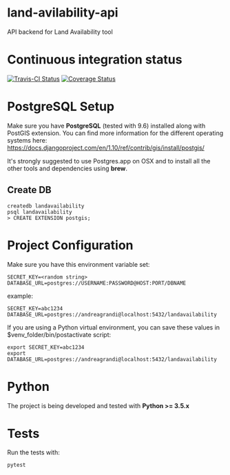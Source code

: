 # land-avilability-api
API backend for Land Availability tool

# Continuous integration status

[![Travis-CI Status](https://secure.travis-ci.org/alphagov/land-availability-api.png?branch=master)](http://travis-ci.org/#!/alphagov/land-availability-api)
[![Coverage Status](https://coveralls.io/repos/github/alphagov/land-availability-api/badge.svg?branch=coveralls)](https://coveralls.io/github/alphagov/land-availability-api?branch=coveralls)

# PostgreSQL Setup

Make sure you have **PostgreSQL** (tested with 9.6) installed along with PostGIS
extension. You can find more information for the different operating systems
here: https://docs.djangoproject.com/en/1.10/ref/contrib/gis/install/postgis/

It's strongly suggested to use Postgres.app on OSX and to install all the other
tools and dependencies using **brew**.

## Create DB

```
createdb landavailability
psql landavailability
> CREATE EXTENSION postgis;
```

# Project Configuration

Make sure you have this environment variable set:

```
SECRET_KEY=<random string>
DATABASE_URL=postgres://USERNAME:PASSWORD@HOST:PORT/DBNAME
```

example:

```
SECRET_KEY=abc1234
DATABASE_URL=postgres://andreagrandi@localhost:5432/landavailability
```

If you are using a Python virtual environment, you can save these values in
$venv_folder/bin/postactivate script:

```
export SECRET_KEY=abc1234
export DATABASE_URL=postgres://andreagrandi@localhost:5432/landavailability
```

# Python

The project is being developed and tested with **Python >= 3.5.x**

# Tests

Run the tests with:

    pytest
